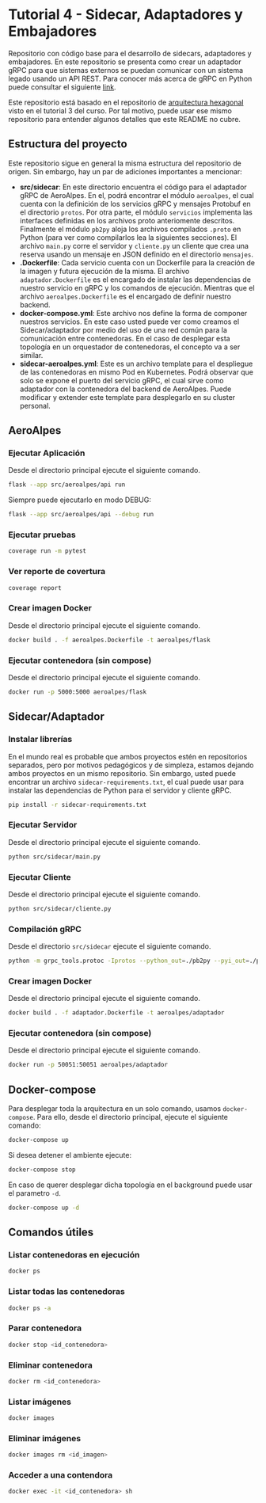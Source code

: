 # Tutorial 4 - Sidecar, Adaptadores y Embajadores

Repositorio con código base para el desarrollo de sidecars, adaptadores y embajadores. En este repositorio se presenta como crear un adaptador gRPC para que sistemas externos se puedan comunicar con un sistema legado usando un API REST. Para conocer más acerca de gRPC en Python puede consultar el siguiente [link](https://grpc.io/docs/languages/python/quickstart/).

Este repositorio está basado en el repositorio de [arquitectura hexagonal](https://github.com/MISW4406/tutorial-3-arquitectura-hexagonal) visto en el tutorial 3 del curso. Por tal motivo, puede usar ese mismo repositorio para entender algunos detalles que este README no cubre.

## Estructura del proyecto

Este repositorio sigue en general la misma estructura del repositorio de origen. Sin embargo, hay un par de adiciones importantes a mencionar:

- **src/sidecar**: En este directorio encuentra el código para el adaptador gRPC de AeroAlpes. En el, podrá encontrar el módulo `aeroalpes`, el cual cuenta con la definición de los servicios gRPC y mensajes Protobuf en el directorio `protos`. Por otra parte, el módulo `servicios` implementa las interfaces definidas en los archivos proto anteriomente descritos. Finalmente el módulo `pb2py` aloja los archivos compilados `.proto` en Python (para ver como compilarlos lea la siguientes secciones). El archivo `main.py` corre el servidor y `cliente.py` un cliente que crea una reserva usando un mensaje en JSON definido en el directorio `mensajes`.
- **.Dockerfile**: Cada servicio cuenta con un Dockerfile para la creación de la imagen y futura ejecución de la misma. El archivo `adaptador.Dockerfile` es el encargado de instalar las dependencias de nuestro servicio en gRPC y los comandos de ejecución. Mientras que el archivo `aeroalpes.Dockerfile` es el encargado de definir nuestro backend.
- **docker-compose.yml**: Este archivo nos define la forma de componer nuestros servicios. En este caso usted puede ver como creamos el Sidecar/adaptador por medio del uso de una red común para la comunicación entre contenedoras. En el caso de desplegar esta topología en un orquestador de contenedoras, el concepto va a ser similar.
- **sidecar-aeroalpes.yml**: Este es un archivo template para el despliegue de las contenedoras en mismo Pod en Kubernetes. Podrá observar que solo se expone el puerto del servicio gRPC, el cual sirve como adaptador con la contenedora del backend de AeroAlpes. Puede modificar y extender este template para desplegarlo en su cluster personal.

## AeroAlpes
### Ejecutar Aplicación

Desde el directorio principal ejecute el siguiente comando.

```bash
flask --app src/aeroalpes/api run
```

Siempre puede ejecutarlo en modo DEBUG:

```bash
flask --app src/aeroalpes/api --debug run
```

### Ejecutar pruebas

```bash
coverage run -m pytest
```

### Ver reporte de covertura
```bash
coverage report
```

### Crear imagen Docker

Desde el directorio principal ejecute el siguiente comando.

```bash
docker build . -f aeroalpes.Dockerfile -t aeroalpes/flask
```

### Ejecutar contenedora (sin compose)

Desde el directorio principal ejecute el siguiente comando.

```bash
docker run -p 5000:5000 aeroalpes/flask
```

## Sidecar/Adaptador

### Instalar librerías

En el mundo real es probable que ambos proyectos estén en repositorios separados, pero por motivos pedagógicos y de simpleza, 
estamos dejando ambos proyectos en un mismo repositorio. Sin embargo, usted puede encontrar un archivo `sidecar-requirements.txt`, 
el cual puede usar para instalar las dependencias de Python para el servidor y cliente gRPC.

```bash
pip install -r sidecar-requirements.txt
```

### Ejecutar Servidor

Desde el directorio principal ejecute el siguiente comando.

```bash
python src/sidecar/main.py 
```

### Ejecutar Cliente

Desde el directorio principal ejecute el siguiente comando.

```bash
python src/sidecar/cliente.py 
```

### Compilación gRPC

Desde el directorio `src/sidecar` ejecute el siguiente comando.

```bash
python -m grpc_tools.protoc -Iprotos --python_out=./pb2py --pyi_out=./pb2py --grpc_python_out=./pb2py protos/vuelos.proto
```

### Crear imagen Docker

Desde el directorio principal ejecute el siguiente comando.

```bash
docker build . -f adaptador.Dockerfile -t aeroalpes/adaptador
```

### Ejecutar contenedora (sin compose)

Desde el directorio principal ejecute el siguiente comando.

```bash
docker run -p 50051:50051 aeroalpes/adaptador
```

## Docker-compose

Para desplegar toda la arquitectura en un solo comando, usamos `docker-compose`. Para ello, desde el directorio principal, ejecute el siguiente comando:

```bash
docker-compose up
```

Si desea detener el ambiente ejecute:

```bash
docker-compose stop
```

En caso de querer desplegar dicha topología en el background puede usar el parametro `-d`.

```bash
docker-compose up -d
```

## Comandos útiles

### Listar contenedoras en ejecución
```bash
docker ps
```

### Listar todas las contenedoras
```bash
docker ps -a
```

### Parar contenedora
```bash
docker stop <id_contenedora>
```

### Eliminar contenedora
```bash
docker rm <id_contenedora>
```

### Listar imágenes
```bash
docker images
```

### Eliminar imágenes
```bash
docker images rm <id_imagen>
```

### Acceder a una contendora
```bash
docker exec -it <id_contenedora> sh
```
